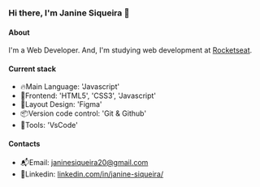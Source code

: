 ### Hi there, I'm Janine Siqueira 👋

#### About
I'm a Web Developer. And, I'm studying web development at [Rocketseat](https://rocketseat.com.br).

#### Current stack
- 🔥Main Language: 'Javascript'
- 🫶Frontend: 'HTML5', 'CSS3', 'Javascript'
- 🎨Layout Design: 'Figma'
- 📦Version code control: 'Git & Github'
- 🔨Tools: 'VsCode'

#### Contacts

- 📬Email: janinesiqueira20@gmail.com
- 👤Linkedin: [linkedin.com/in/janine-siqueira/](https://www.linkedin.com/in/janine-siqueira-452b67251/)
